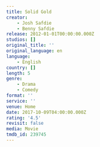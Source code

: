 ```yaml
---
title: Solid Gold
creator:
    - Josh Safdie
    - Benny Safdie
release: 2012-01-01T00:00:00.000Z
studios: []
original_title: ''
original_language: en
language:
    - English
country: []
length: 5
genre:
    - Drama
    - Comedy
format: ''
service: ''
venue: Home
date: 2017-10-09T04:00:00.000Z
rating: '4.5'
revisit: false
media: Movie
tmdb_id: 239745
---
```



